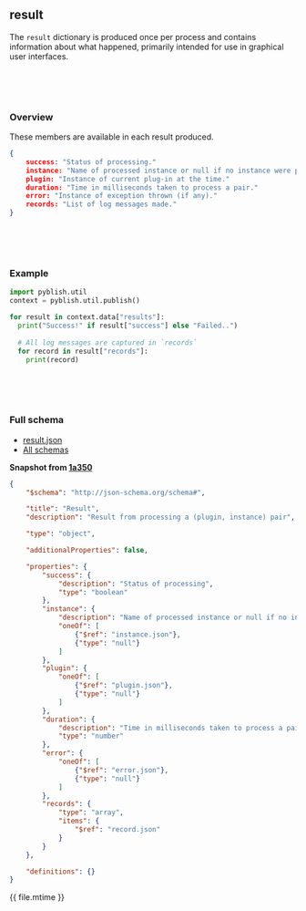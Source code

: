 ## result

The `result` dictionary is produced once per process and contains information about what happened, primarily intended for use in graphical user interfaces.

<br>
<br>
<br>

### Overview

These members are available in each result produced.

```json
{
    success: "Status of processing."
    instance: "Name of processed instance or null if no instance were processed."
    plugin: "Instance of current plug-in at the time."
    duration: "Time in milliseconds taken to process a pair."
    error: "Instance of exception thrown (if any)."
    records: "List of log messages made."
}
```

<br>
<br>
<br>

### Example

```python
import pyblish.util
context = pyblish.util.publish()

for result in context.data["results"]:
  print("Success!" if result["success"] else "Failed..")
  
  # All log messages are captured in `records`
  for record in result["records"]:
    print(record)
```

<br>
<br>
<br>

### Full schema

- [result.json](https://github.com/pyblish/pyblish-qml/blob/master/pyblish_qml/ipc/schema/result.json)
- [All schemas](https://github.com/pyblish/pyblish-qml/blob/master/pyblish_qml/ipc/schema)

**Snapshot from [1a350](https://github.com/pyblish/pyblish-qml/blob/1a35024c7aeccae858146cce62202d2b43b8c826/pyblish_qml/ipc/schema/result.json)**

```json
{
    "$schema": "http://json-schema.org/schema#",

    "title": "Result",
    "description": "Result from processing a (plugin, instance) pair",

    "type": "object",

    "additionalProperties": false,

    "properties": {
        "success": {
            "description": "Status of processing",
            "type": "boolean"
        },
        "instance": {
            "description": "Name of processed instance or null if no instance were processed",
            "oneOf": [
                {"$ref": "instance.json"},
                {"type": "null"}
            ]
        },
        "plugin": {
            "oneOf": [
                {"$ref": "plugin.json"},
                {"type": "null"}
            ]
        },
        "duration": {
            "description": "Time in milliseconds taken to process a pair",
            "type": "number"
        },
        "error": {
            "oneOf": [
                {"$ref": "error.json"},
                {"type": "null"}
            ]
        },
        "records": {
            "type": "array",
            "items": {
                "$ref": "record.json"
            }
        }
    },

    "definitions": {}
}
```

<div class="modified-date">{{ file.mtime }}</div>
